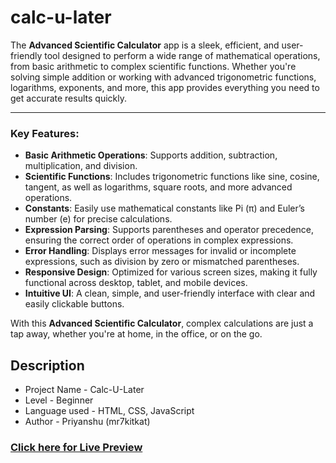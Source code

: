 # calc-u-later

The **Advanced Scientific Calculator** app is a sleek, efficient, and user-friendly tool designed to perform a wide range of mathematical operations, from basic arithmetic to complex scientific functions. Whether you're solving simple addition or working with advanced trigonometric functions, logarithms, exponents, and more, this app provides everything you need to get accurate results quickly.

---

### Key Features:

- **Basic Arithmetic Operations**: Supports addition, subtraction, multiplication, and division.
- **Scientific Functions**: Includes trigonometric functions like sine, cosine, tangent, as well as logarithms, square roots, and more advanced operations.
- **Constants**: Easily use mathematical constants like Pi (π) and Euler’s number (e) for precise calculations.
- **Expression Parsing**: Supports parentheses and operator precedence, ensuring the correct order of operations in complex expressions.
- **Error Handling**: Displays error messages for invalid or incomplete expressions, such as division by zero or mismatched parentheses.
- **Responsive Design**: Optimized for various screen sizes, making it fully functional across desktop, tablet, and mobile devices.
- **Intuitive UI**: A clean, simple, and user-friendly interface with clear and easily clickable buttons.

With this **Advanced Scientific Calculator**, complex calculations are just a tap away, whether you're at home, in the office, or on the go.

## Description

- Project Name - Calc-U-Later
- Level - Beginner
- Language used - HTML, CSS, JavaScript
- Author - Priyanshu (mr7kitkat)

### [Click here for Live Preview](https://mr7kitkat.github.io/calc-u-later/)
